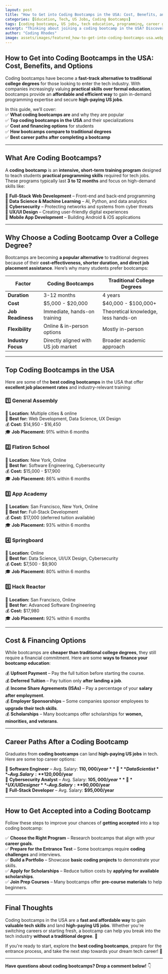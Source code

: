```yaml
---
layout: post
title: "How to Get into Coding Bootcamps in the USA: Cost, Benefits, and Options"
categories: [Education, Tech, US Jobs, Coding Bootcamps]
tags: [coding bootcamps, US jobs, tech education, programming, career growth]
excerpt: "Thinking about joining a coding bootcamp in the USA? Discover the best programs, their costs, benefits, and how they can help you land top US jobs in tech."
author: "Coding Rhodes"
image: assets/images/featured_how-to-get-into-coding-bootcamps-usa.webp
---
```


## How to Get into Coding Bootcamps in the USA: Cost, Benefits, and Options  

Coding bootcamps have become a **fast-track alternative to traditional college degrees** for those looking to enter the tech industry. With companies increasingly valuing **practical skills over formal education**, bootcamps provide an **affordable and efficient way** to gain in-demand programming expertise and secure **high-paying US jobs**.  

In this guide, we’ll cover:  
✅ **What coding bootcamps are** and why they are popular  \
✅ **Top coding bootcamps in the USA** and their specializations  \
✅ **Cost and financing options** for students  \
✅ **How bootcamps compare to traditional degrees**  \
✅ **Best career paths after completing a bootcamp**  

---

## What Are Coding Bootcamps?  

A **coding bootcamp** is an **intensive, short-term training program** designed to teach students **practical programming skills** required for tech jobs. These programs typically last **3 to 12 months** and focus on high-demand skills like:  

🔹 **Full-Stack Web Development** – Front-end and back-end programming  \
🔹 **Data Science & Machine Learning** – AI, Python, and data analytics  \
🔹 **Cybersecurity** – Protecting networks and systems from cyber threats  \
🔹 **UX/UI Design** – Creating user-friendly digital experiences  \
🔹 **Mobile App Development** – Building Android & iOS applications  

---

## Why Choose a Coding Bootcamp Over a College Degree?  

Bootcamps are becoming **a popular alternative** to traditional degrees because of their **cost-effectiveness, shorter duration, and direct job placement assistance**. Here’s why many students prefer bootcamps:  

| **Factor** | **Coding Bootcamps** | **Traditional College Degrees** |
|-----------|----------------------|--------------------------------|
| **Duration** | 3-12 months | 4 years |
| **Cost** | $5,000 - $20,000 | $40,000 - $100,000+ |
| **Job Readiness** | Immediate, hands-on training | Theoretical knowledge, less hands-on |
| **Flexibility** | Online & in-person options | Mostly in-person |
| **Industry Focus** | Directly aligned with US job market | Broader academic approach |

---

## Top Coding Bootcamps in the USA  

Here are some of the **best coding bootcamps** in the USA that offer **excellent job placement rates** and industry-relevant training:  

### 1️⃣ General Assembly  
📍 **Location:** Multiple cities & online  \
🌟 **Best for:** Web Development, Data Science, UX Design  \
💰 **Cost:** $14,950 - $16,450  \
🎓 **Job Placement:** 91% within 6 months  

### 2️⃣ Flatiron School  
📍 **Location:** New York, Online  \
🌟 **Best for:** Software Engineering, Cybersecurity  \
💰 **Cost:** $15,000 - $17,900  \
🎓 **Job Placement:** 86% within 6 months  

### 3️⃣ App Academy  
📍 **Location:** San Francisco, New York, Online  \
🌟 **Best for:** Full-Stack Development  \
💰 **Cost:** $17,000 (deferred tuition available)  \
🎓 **Job Placement:** 93% within 6 months  

### 4️⃣ Springboard  
📍 **Location:** Online  \
🌟 **Best for:** Data Science, UI/UX Design, Cybersecurity  \
💰 **Cost:** $7,500 - $9,900  \
🎓 **Job Placement:** 80% within 6 months  

### 5️⃣ Hack Reactor  
📍 **Location:** San Francisco, Online  \
🌟 **Best for:** Advanced Software Engineering  \
💰 **Cost:** $17,980  \
🎓 **Job Placement:** 92% within 6 months  

---

## Cost & Financing Options  

While bootcamps are **cheaper than traditional college degrees**, they still require a financial commitment. Here are some **ways to finance your bootcamp education**:  

💰 **Upfront Payment** – Pay the full tuition before starting the course.  \
💰 **Deferred Tuition** – Pay tuition only **after landing a job**.  \
💰 **Income Share Agreements (ISAs)** – Pay a percentage of your **salary after employment**.  \
💰 **Employer Sponsorships** – Some companies sponsor employees to **upgrade their tech skills**.  \
💰 **Scholarships** – Many bootcamps offer scholarships for **women, minorities, and veterans**.  

---

## Career Paths After a Coding Bootcamp  

Graduates from **coding bootcamps** can land **high-paying US jobs** in tech. Here are some top career options:  

💼 **Software Engineer** – Avg. Salary: **$110,000/year**  \
💼 **Data Scientist** – Avg. Salary: **$120,000/year**  \
💼 **Cybersecurity Analyst** – Avg. Salary: **$105,000/year**  \
💼 **UX/UI Designer** – Avg. Salary: **$90,000/year**  \
💼 **Full-Stack Developer** – Avg. Salary: **$95,000/year**  

---

## How to Get Accepted into a Coding Bootcamp  

Follow these steps to improve your chances of **getting accepted** into a top coding bootcamp:  

✅ **Choose the Right Program** – Research bootcamps that align with your **career goals**.  \
✅ **Prepare for the Entrance Test** – Some bootcamps require **coding challenges** and interviews.  \
✅ **Build a Portfolio** – Showcase **basic coding projects** to demonstrate your skills.  \
✅ **Apply for Scholarships** – Reduce tuition costs by **applying for available scholarships**.  \
✅ **Join Prep Courses** – Many bootcamps offer **pre-course materials** to help beginners.  

---

## Final Thoughts  

Coding bootcamps in the USA are a **fast and affordable way** to gain **valuable tech skills** and land **high-paying US jobs**. Whether you're switching careers or starting fresh, a bootcamp can help you break into the tech industry **without a traditional degree**. 🚀  

If you're ready to start, explore the **best coding bootcamps**, prepare for the entrance process, and take the next step towards your dream tech career! 🎯  

---  
**Have questions about coding bootcamps? Drop a comment below!** 👇


